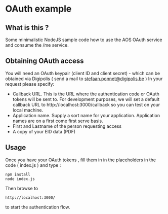 # OAuth example
## What is this ?
Some minimalistic NodeJS sample code how to use the AOS OAuth service and consume the /me service.

## Obtaining OAuth access
You will need an OAuth keypair (client ID and client secret) - which can be obtained via Digipolis ( send a mail to stefaan.ponnet@digipolis.be )
In your request please specify:

* Callback URL. This is the URL where the authentication code or OAuth tokens will be sent to. For development purposes, we will set a default callback URL to http://localhost:3000/callback so you can test on your local machine.
* Application name. Supply a sort name for your application. Application names are on a first come first serve basis.
* First and Lastname of the person requesting access
* A copy of your EID data (PDF)


## Usage

Once you have your OAuth tokens , fill them in in the placeholders in the code ( index.js ) and type :

```
npm install
node index.js
```

Then browse to 
```
http://localhost:3000/
```
to start the authentication flow.


